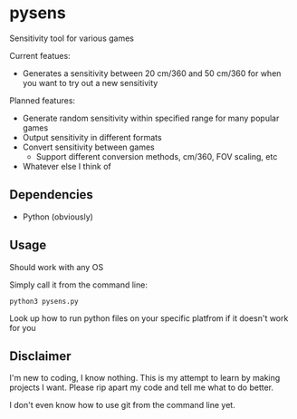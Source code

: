 # pysens
Sensitivity tool for various games

Current featues:
* Generates a sensitivity between 20 cm/360 and 50 cm/360 for when you want to try out a new sensitivity

Planned features:
* Generate random sensitivity within specified range for many popular games
* Output sensitivity in different formats
* Convert sensitivity between games
  * Support different conversion methods, cm/360, FOV scaling, etc
* Whatever else I think of

## Dependencies
* Python (obviously)

## Usage

Should work with any OS

Simply call it from the command line:
```
python3 pysens.py
```

Look up how to run python files on your specific platfrom if it doesn't work for you

## Disclaimer

I'm new to coding, I know nothing. This is my attempt to learn by making projects I want. Please rip apart my code and tell me what to do better.

I don't even know how to use git from the command line yet.
